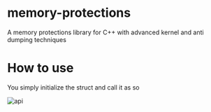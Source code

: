 # memory-protections
A memory protections library for C++
with advanced kernel and anti dumping techniques

# How to use
You simply initialize the struct and call it as so

![api](https://i.imgur.com/xjnwnPv.png)
